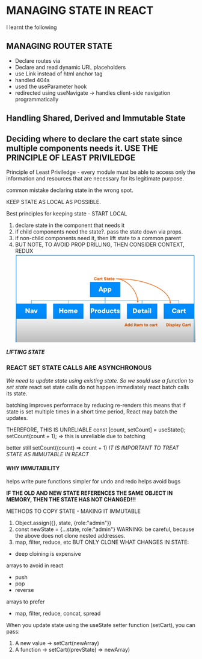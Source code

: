 # MANAGING STATE IN REACT

I learnt the following
## MANAGING ROUTER STATE
- Declare routes via <Route>
- Declare and read dynamic URL placeholders
- use Link instead of html anchor tag
- handled 404s
- used the useParameter hook
- redirected using useNavigate -> handles client-side navigation programmatically

## Handling Shared, Derived and Immutable State

## Deciding where to declare the cart state since multiple components needs it. USE THE PRINCIPLE OF LEAST PRIVILEDGE
Principle of Least Priviledge - every module must be able to access only the information and resources that are necessary for its legitimate purpose.

common mistake
declaring state in the wrong spot.

KEEP STATE AS LOCAL AS POSSIBLE.

Best principles for keeping state - START LOCAL
1. declare state in the component that needs it
2. if child components need the state?. pass the state down via props.
3. if non-child components need it, then lift state to a common parent
4. BUT NOTE, TO AVOID PROP DRILLING, THEN CONSIDER CONTEXT, REDUX
![alt text](image.png)

***LIFTING STATE***

### REACT SET STATE CALLS ARE ASYNCHRONOUS
*We need to update state using existing state. So we sould use a function to set state*
react set state calls do not happen immediately
react batch calls its state.

batching improves performace by reducing re-renders
this means that if state is set multiple times in a short time period, React may batch the updates.

THEREFORE, THIS IS UNRELIABLE
const [count, setCount] = useState();
setCount(count + 1); => this is unreliable due to batching

better still
setCount((count) => count + 1)
*IT IS IMPORTANT TO TREAT STATE AS IMMUTABLE IN REACT*
#### WHY IMMUTABILITY
helps write pure functions
simpler for undo and redo
helps avoid bugs

**IF THE OLD AND NEW STATE REFERENCES THE SAME OBJECT IN MEMORY, THEN THE STATE HAS NOT CHANGED!!!**

METHODS TO COPY STATE - MAKING IT IMMUTABLE
1. Object.assign({}, state, {role:"admin"})
2. const newState = {...state, role:"admin"}
    WARNING:
        be careful, because the above does not clone nested addresses.
3. map, filter, reduce, etc
BUT ONLY CLONE WHAT CHANGES IN STATE:
- deep cloining is expensive

arrays to avoid in react
- push
- pop
- reverse

arrays to prefer
- map, filter, reduce, concat, spread

When you update state using the useState setter function (setCart), you can pass:
1. A new value → setCart(newArray)
2. A function → setCart((prevState) => newArray)

